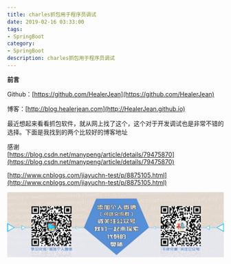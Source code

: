 ```yaml
---
title: charles抓包用于程序员调试
date: 2019-02-16 03:33:00
tags: 
- SpringBoot
category: 
- SpringBoot
description: charles抓包用于程序员调试
---
```

**前言**     

 Github：[https://github.com/HealerJean](https://github.com/HealerJean)         

 博客：[http://blog.healerjean.com](http://HealerJean.github.io)             



最近想起来看看抓包软件，就从网上找了这个，这个对于开发调试也是非常不错的选择。下面是我找到的两个比较好的博客地址     



感谢    
 [https://blog.csdn.net/manypeng/article/details/79475870](https://blog.csdn.net/manypeng/article/details/79475870)

[http://www.cnblogs.com/jiayuchn-test/p/8875105.html](http://www.cnblogs.com/jiayuchn-test/p/8875105.html)



![ContactAuthor](https://raw.githubusercontent.com/HealerJean/HealerJean.github.io/master/assets/img/artical_bottom.jpg)




<!-- Gitalk 评论 start  -->

<link rel="stylesheet" href="https://unpkg.com/gitalk/dist/gitalk.css">
<script src="https://unpkg.com/gitalk@latest/dist/gitalk.min.js"></script> 
<div id="gitalk-container"></div>    
 <script type="text/javascript">
    var gitalk = new Gitalk({
		clientID: `1d164cd85549874d0e3a`,
		clientSecret: `527c3d223d1e6608953e835b547061037d140355`,
		repo: `HealerJean.github.io`,
		owner: 'HealerJean',
		admin: ['HealerJean'],
		id: '67CjQAvEYbJcSTIn',
    });
    gitalk.render('gitalk-container');
</script> 

<!-- Gitalk end -->

